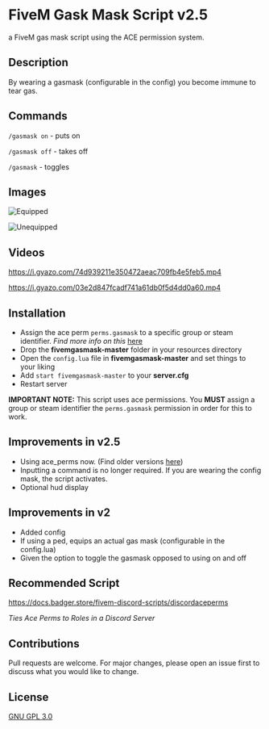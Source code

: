 # FiveM Gask Mask Script v2.5
a FiveM gas mask script using the ACE permission system.

## Description
By wearing a gasmask (configurable in the config) you become immune to tear gas. 

## Commands
`/gasmask on` - puts on

`/gasmask off` - takes off

`/gasmask` - toggles

## Images
![Equipped](https://cdn.discordapp.com/attachments/695031619819536565/786382849699741716/gasmask1.PNG)

![Unequipped](https://cdn.discordapp.com/attachments/695031619819536565/786383093165850654/gasmask2.PNG)

## Videos
https://i.gyazo.com/74d939211e350472aeac709fb4e5feb5.mp4

https://i.gyazo.com/03e2d847fcadf741a61db0f5d4dd0a60.mp4

## Installation
* Assign the ace perm `perms.gasmask` to a specific group or steam identifier. 
*Find more info on this* [here](https://docs.badger.store/fivem-general-help/ace-permissions)
* Drop the **fivemgasmask-master** folder in your resources directory
* Open the `config.lua` file in **fivemgasmask-master** and set things to your liking
* Add `start fivemgasmask-master` to your **server.cfg**
* Restart server

**IMPORTANT NOTE:** This script uses ace permissions. You **MUST** assign a group or steam identifier the `perms.gasmask` permission in order for this to work.

## Improvements in v2.5
* Using ace_perms now. (Find older versions [here](https://github.com/JellyJamm/fivemgasmask/releases))
* Inputting a command is no longer required. If you are wearing the config mask, the script activates.
* Optional hud display

## Improvements in v2
* Added config
* If using a ped, equips an actual gas mask (configurable in the config.lua)
* Given the option to toggle the gasmask opposed to using on and off 

## Recommended Script
https://docs.badger.store/fivem-discord-scripts/discordaceperms

*Ties Ace Perms to Roles in a Discord Server*

## Contributions
Pull requests are welcome. For major changes, please open an issue first to discuss what you would like to change.

## License
[GNU GPL 3.0](https://github.com/JellyJamm/fivemgasmask/blob/main/LICENSE)
